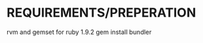 REQUIREMENTS/PREPERATION
========================

rvm and gemset for ruby 1.9.2
gem install bundler

